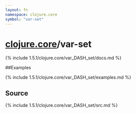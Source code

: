 ```yaml
---
layout: fn
namespace: clojure.core
symbol: "var-set"
---
```


# [clojure.core](../)/var-set

{% include 1.5.1/clojure.core/var_DASH_set/docs.md %}

##Examples

{% include 1.5.1/clojure.core/var_DASH_set/examples.md %}
## Source
{% include 1.5.1/clojure.core/var_DASH_set/src.md %}

